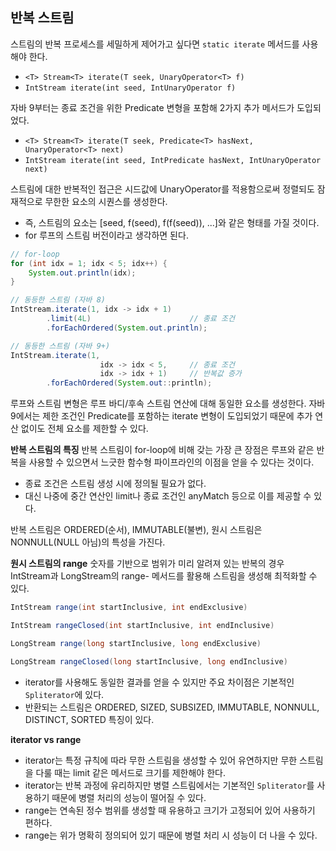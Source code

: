 ## 반복 스트림

스트림의 반복 프로세스를 세밀하게 제어가고 싶다면 `static iterate` 메서드를 사용해야 한다.
- `<T> Stream<T> iterate(T seek, UnaryOperator<T> f)`
- `IntStream iterate(int seed, IntUnaryOperator f)`

자바 9부터는 종료 조건을 위한 Predicate 변형을 포함해 2가지 추가 메서드가 도입되었다.
- `<T> Stream<T> iterate(T seek, Predicate<T> hasNext, UnaryOperator<T> next)`
- `IntStream iterate(int seed, IntPredicate hasNext, IntUnaryOperator next)`

스트림에 대한 반복적인 접근은 시드값에 UnaryOperator를 적용함으로써 정렬되도 잠재적으로 무한한 요소의 시퀀스를 생성한다.
- 즉, 스트림의 요소는 [seed, f(seed), f(f(seed)), ...]와 같은 형태를 가질 것이다.
- for 루프의 스트림 버전이라고 생각하면 된다.

```java
// for-loop
for (int idx = 1; idx < 5; idx++) {
    System.out.println(idx);
}

// 동등한 스트림 (자바 8)
IntStream.iterate(1, idx -> idx + 1)
        .limit(4L)                      // 종료 조건
        .forEachOrdered(System.out.println);

// 동등한 스트림 (자바 9+)
IntStream.iterate(1, 
                    idx -> idx < 5,     // 종료 조건
                    idx -> idx + 1)     // 반복값 증가
        .forEachOrdered(System.out::println);
```

루프와 스트림 변형은 루프 바디/후속 스트림 연산에 대해 동일한 요소를 생성한다. 자바 9에서는 제한 조건인 Predicate를 포함하는 iterate 변형이 도입되었기 때문에 추가 연산 없이도 전체 요소를 제한할 수 있다.

**반복 스트림의 특징**
반복 스트림이 for-loop에 비해 갖는 가장 큰 장점은 루프와 같은 반복을 사용할 수 있으면서 느긋한 함수형 파이프라인의 이점을 얻을 수 있다는 것이다.
- 종료 조건은 스트림 생성 시에 정의될 필요가 없다.
- 대신 나중에 중간 연산인 limit나 종료 조건인 anyMatch 등으로 이를 제공할 수 있다.

반복 스트림은 ORDERED(순서), IMMUTABLE(불변), 원시 스트림은 NONNULL(NULL 아님)의 특성을 가진다.

**원시 스트림의 range**
숫자를 기반으로 범위가 미리 알려져 있는 반복의 경우 IntStream과 LongStream의 range- 메서드를 활용해 스트림을 생성해 최적화할 수 있다.
```java
IntStream range(int startInclusive, int endExclusive)

IntStream rangeClosed(int startInclusive, int endInclusive)

LongStream range(long startInclusive, long endExclusive)

LongStream rangeClosed(long startInclusive, long endInclusive)
```
- iterator를 사용해도 동일한 결과를 얻을 수 있지만 주요 차이점은 기본적인 `Spliterator`에 있다.
- 반환되는 스트림은 ORDERED, SIZED, SUBSIZED, IMMUTABLE, NONNULL, DISTINCT, SORTED 특징이 있다.

**iterator vs range**
- iterator는 특정 규칙에 따라 무한 스트림을 생성할 수 있어 유연하지만 무한 스트림을 다룰 때는 limit 같은 메서드로 크기를 제한해야 한다.
- iterator는 반복 과정에 유리하지만 병렬 스트림에서는 기본적인 `Spliterator`를 사용하기 때문에 병렬 처리의 성능이 떨어질 수 있다.
- range는 연속된 정수 범위를 생성할 때 유용하고 크기가 고정되어 있어 사용하기 편하다.
- range는 위가 명확히 정의되어 있기 때문에 병렬 처리 시 성능이 더 나을 수 있다.
